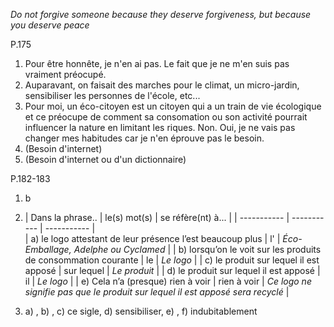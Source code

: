 *Do not forgive someone because they deserve forgiveness, but because you deserve peace*

P.175

1. Pour être honnête, je n'en ai pas. Le fait que je ne m'en suis pas vraiment préocupé.
2. Auparavant, on faisait des marches pour le climat, un micro-jardin, sensibiliser les personnes de l'école, etc...
3. Pour moi, un éco-citoyen est un citoyen qui a un train de vie écologique et ce préocupe de comment sa consomation ou son activité pourrait influencer la nature en limitant les riques. Non. Oui, je ne vais pas changer mes habitudes car je n'en éprouve pas le besoin.
4. (Besoin d'internet)
5. (Besoin d'internet ou d'un dictionnaire)

P.182-183

1. b
2. | Dans la phrase.. | le(s) mot(s) |  se réfère(nt) à... | 
| ----------- | ----------- |  ----------- |  
| a) le logo attestant de leur présence l’est beaucoup plus | l' |  *Éco-Emballage, Adelphe ou Cyclamed* |
| b) lorsqu’on le voit sur les produits de consommation courante | le | *Le logo* |
| c) le produit sur lequel il est apposé | sur lequel |  *Le produit* |
| d) le produit sur lequel il est apposé | il | *Le logo* |
| e) Cela n’a (presque) rien à voir | rien à voir |  *Ce logo ne signifie pas que le produit sur lequel il est apposé sera recyclé* |

3.  a) , b) , c) ce sigle, d) sensibiliser, e) , f) indubitablement

